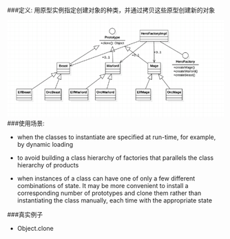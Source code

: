 ###定义:
用原型实例指定创建对象的种类，并通过拷贝这些原型创建新的对象

![](./uml.png)
###使用场景:
* when the classes to instantiate are specified at run-time, for example, by dynamic loading

* to avoid building a class hierarchy of factories that parallels the class hierarchy of products

* when instances of a class can have one of only a few different combinations of state. It may be more convenient to 
  install a corresponding number of prototypes and clone them rather than instantiating the class manually, each time 
  with the appropriate state

###真实例子
* Object.clone